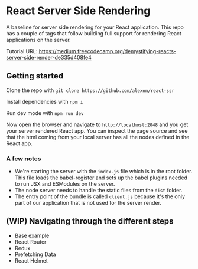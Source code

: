 # React Server Side Rendering

A baseline for server side rendering for your React application. This repo has a couple of tags that follow building full support for rendering React applications on the server.

Tutorial URL: https://medium.freecodecamp.org/demystifying-reacts-server-side-render-de335d408fe4

## Getting started

Clone the repo with
`git clone https://github.com/alexnm/react-ssr`

Install dependencies with
`npm i`

Run dev mode with
`npm run dev`

Now open the browser and navigate to `http://localhost:2048` and you get your server rendered React app. You can inspect the page source and see that the html coming from your local server has all the nodes defined in the React app.

### A few notes

- We're starting the server with the `index.js` file which is in the root folder. This file loads the babel-register and sets up the babel plugins needed to run JSX and ESModules on the server.
- The node server needs to handle the static files from the `dist` folder.
- The entry point of the bundle is called `client.js` because it's the only part of our application that is not used for the server render.

## (WIP) Navigating through the different steps

- Base example
- React Router
- Redux
- Prefetching Data
- React Helmet
